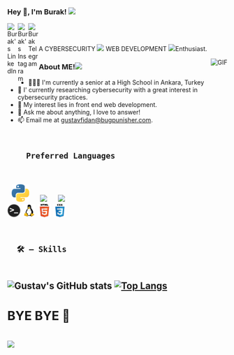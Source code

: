 <h3 title="hehehe"> Hey 👋, I'm Burak! <img src="https://github.com/TheDudeThatCode/TheDudeThatCode/blob/master/Assets/Earth.gif" width="15px"></h3>


<a href="https://www.linkedin.com/in/gustavfidan">
  <img align="left" alt="Burak's LinkedIn" width="24px" src="https://cdn.jsdelivr.net/npm/simple-icons@v3/icons/linkedin.svg" />
</a>

<a href="https://www.instagram.com/selfweezerr/">
  <img align="left" alt="Burak's Instagram" width="24px" src="https://cdn.jsdelivr.net/npm/simple-icons@v3/icons/instagram.svg" />
</a>

<a href="https://t.me/glovelace/">
  <img align="left" alt="Burak Telegram" width="24px" src="https://cdn.jsdelivr.net/npm/simple-icons@v3/icons/telegram.svg" />
</a>

<br />
<br />

A CYBERSECURITY <img src="https://media.giphy.com/media/ksE9feSa2b4V2GYwY4/giphy.gif" width="35px"> WEB DEVELOPMENT <img  src="https://media.giphy.com/media/d8d7kW0JUCUDwHpDsk/giphy.gif" width="35px">Enthusiast.
 

  <img align="right" alt="GIF" src="https://media.giphy.com/media/jTNG3RF6EwbkpD4LZx/giphy.gif" />

 <h3>About ME!<img src="https://media.giphy.com/media/mFr2bCGZkwclfVDKv6/giphy.gif" width="150"/></h3>


- 👨🏽‍💻 I'm currently a senior at a High School in Ankara, Turkey
- 🌱 I' currently researching cybersecurity with a great interest in cybersecurity practices. 
- 🤔 My interest lies in front end web development.
- 💬 Ask me about anything, I love to answer!
- 📫 Email me at [gustavfidan@bugpunisher.com](mailto:gustavfidan@bugpunisher.com).


<h2>
  <code>
    Preferred Languages
  </code>
<h2/>

  <img src="https://github.com/shaurya-src/shaurya-src/blob/main/Assets/python.png" height=40 hspace=10>
  <img src="https://github.com/shaurya-src/shaurya-src/blob/main/Assets/php.png" height=40 hspace=10>
  <img src="https://github.com/shaurya-src/shaurya-src/blob/main/Assets/csharp.png" height=40 hspace=10>
<br>
<code><img height="30" src="https://raw.githubusercontent.com/github/explore/80688e429a7d4ef2fca1e82350fe8e3517d3494d/topics/terminal/terminal.png"></code>
<code><img height="30" src="https://raw.githubusercontent.com/github/explore/80688e429a7d4ef2fca1e82350fe8e3517d3494d/topics/linux/linux.png"></code>
<code><img height="30" src="https://raw.githubusercontent.com/github/explore/80688e429a7d4ef2fca1e82350fe8e3517d3494d/topics/html/html.png"></code>
<code><img height="30" src="https://raw.githubusercontent.com/github/explore/80688e429a7d4ef2fca1e82350fe8e3517d3494d/topics/css/css.png"></code>
<br>
<h2>  <code>
  🛠 — Skills
    </code>
  <h2/>
  
![Gustav's GitHub stats](https://github-readme-stats.vercel.app/api?username=selfweezer&theme=chartreuse-dark&show_icons=true) [![Top Langs](https://github-readme-stats.vercel.app/api/top-langs/?username=selfweezer&layout=compact&theme=chartreuse-dark)](https://github.com/selfweezer/)



<h1>BYE BYE 🤔<h1/>

  <img src="https://media.giphy.com/media/1RfTpdkq2Gc36/giphy.gif" width="250" align="left">




